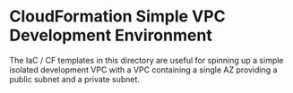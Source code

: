 # CloudFormation Simple VPC Development Environment

The IaC / CF templates in this directory are useful for spinning up a simple isolated development VPC with a VPC containing a single AZ providing a public subnet and a private subnet.

